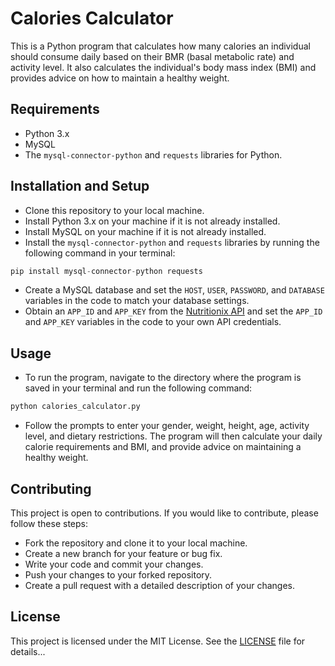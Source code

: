 # Calories Calculator
This is a Python program that calculates how many calories an individual should consume daily based on their BMR (basal metabolic rate) and activity level. It also calculates the individual's body mass index (BMI) and provides advice on how to maintain a healthy weight.

## Requirements
- Python 3.x
- MySQL
- The `mysql-connector-python` and `requests` libraries for Python.

## Installation and Setup
- Clone this repository to your local machine.
- Install Python 3.x on your machine if it is not already installed.
- Install MySQL on your machine if it is not already installed.
- Install the `mysql-connector-python` and `requests` libraries by running the following command in your terminal:
``` python
pip install mysql-connector-python requests
```
- Create a MySQL database and set the `HOST`, `USER`, `PASSWORD`, and `DATABASE` variables in the code to match your database settings.
- Obtain an `APP_ID` and `APP_KEY` from the [Nutritionix API](https://developer.nutritionix.com/) and set the `APP_ID` and `APP_KEY` variables in the code to your own API credentials.

## Usage
- To run the program, navigate to the directory where the program is saved in your terminal and run the following command:
``` python
python calories_calculator.py
```
- Follow the prompts to enter your gender, weight, height, age, activity level, and dietary restrictions. The program will then calculate your daily calorie requirements and BMI, and provide advice on maintaining a healthy weight.

## Contributing
This project is open to contributions. If you would like to contribute, please follow these steps:

- Fork the repository and clone it to your local machine.
- Create a new branch for your feature or bug fix.
- Write your code and commit your changes.
- Push your changes to your forked repository.
- Create a pull request with a detailed description of your changes.

## License
This project is licensed under the MIT License. See the [LICENSE]() file for details...
